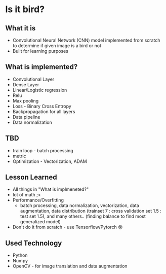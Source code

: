 # Is it bird?

## What it is
* Convolutional Neural Network (CNN) model implemented from scratch to determine if given image is a bird or not
* Built for learning purposes

## What is implemented?
* Convolutional Layer
* Dense Layer
* Linear/Logistic regression
* Relu
* Max pooling
* Loss - Binary Cross Entropy
* Backpropagation for all layers
* Data pipeline
* Data normalization

## TBD
* train loop - batch processing
* metric
* Optimization - Vectorization, ADAM

## Lesson Learned
* All things in "What is implmeneted?"
* lot of math ;<
* Performance/Overfitting
  * batch processing, data normalization, vectorization, data augmentation, data distribution (trainset 7 : cross validation set 1.5 : test set 1.5), and many others.. (finding balance to find most generalized model)
* Don't do it from scratch - use Tensorflow/Pytorch 😢


## Used Technology
* Python
* Numpy
* OpenCV - for image translation and data augmentation
